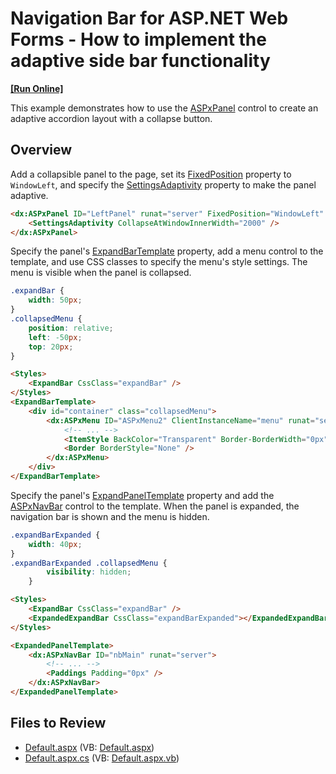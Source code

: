 # Navigation Bar for ASP.NET Web Forms - How to implement the adaptive side bar functionality
<!-- run online -->
**[[Run Online]](https://codecentral.devexpress.com/t499904/)**
<!-- run online end -->

This example demonstrates how to use the [ASPxPanel](https://docs.devexpress.com/AspNet/14778/components/site-navigation-and-layout/panel) control to create an adaptive accordion layout with a collapse button.

## Overview

Add a collapsible panel to the page, set its [FixedPosition](https://docs.devexpress.com/AspNet/DevExpress.Web.ASPxCollapsiblePanel.FixedPosition) property to `WindowLeft`, and specify the [SettingsAdaptivity](https://docs.devexpress.com/AspNet/DevExpress.Web.ASPxCollapsiblePanel.SettingsAdaptivity) property to make the panel adaptive.

```aspx
<dx:ASPxPanel ID="LeftPanel" runat="server" FixedPosition="WindowLeft" Collapsible="true">
    <SettingsAdaptivity CollapseAtWindowInnerWidth="2000" />
</dx:ASPxPanel>
```

Specify the panel's [ExpandBarTemplate](https://docs.devexpress.com/AspNet/DevExpress.Web.ASPxCollapsiblePanel.ExpandBarTemplate) property, add a menu control to the template, and use CSS classes to specify the menu's style settings. The menu is visible when the panel is collapsed.

```css
.expandBar {
    width: 50px;
}
.collapsedMenu {
    position: relative;
    left: -50px;
    top: 20px;
}
```
```aspx
<Styles>
    <ExpandBar CssClass="expandBar" />
</Styles>
<ExpandBarTemplate>
    <div id="container" class="collapsedMenu">
        <dx:ASPxMenu ID="ASPxMenu2" ClientInstanceName="menu" runat="server" Width="100%" BackColor="Transparent" Orientation="Vertical">
            <!-- ... -->
            <ItemStyle BackColor="Transparent" Border-BorderWidth="0px" Width="0px"></ItemStyle>
            <Border BorderStyle="None" />
        </dx:ASPxMenu>
    </div>
</ExpandBarTemplate>
```

Specify the panel's [ExpandPanelTemplate](https://docs.devexpress.com/AspNet/DevExpress.Web.ASPxCollapsiblePanel.ExpandedPanelTemplate) property and add the [ASPxNavBar](https://docs.devexpress.com/AspNet/DevExpress.Web.ASPxNavBar) control to the template. When the panel is expanded, the navigation bar is shown and the menu is hidden.

```css
.expandBarExpanded {
    width: 40px;
}
.expandBarExpanded .collapsedMenu {
        visibility: hidden;
    }
```
```aspx
<Styles>
    <ExpandBar CssClass="expandBar" />
    <ExpandedExpandBar CssClass="expandBarExpanded"></ExpandedExpandBar>
</Styles>
```
```aspx
<ExpandedPanelTemplate>
    <dx:ASPxNavBar ID="nbMain" runat="server">
        <!-- ... -->
        <Paddings Padding="0px" />
    </dx:ASPxNavBar>
</ExpandedPanelTemplate>
```

## Files to Review

* [Default.aspx](./CS/WebApplication1/Default.aspx) (VB: [Default.aspx](./VB/WebApplication1/DefaultForm.aspx))
* [Default.aspx.cs](./CS/WebApplication1/Default.aspx.cs) (VB: [Default.aspx.vb](./VB/WebApplication1/DefaultForm.aspx.vb))
